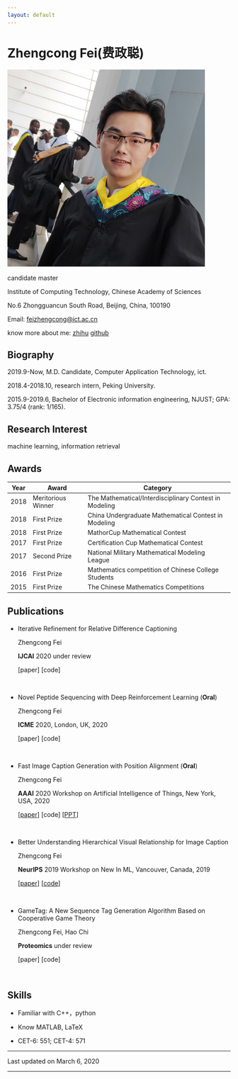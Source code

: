 ```yaml
---
layout: default
---
```


# Zhengcong Fei(费政聪)

<img class="profile-picture" src="picture1.png">
  
  
candidate master  

Institute of Computing Technology, Chinese Academy of Sciences  

No.6 Zhongguancun South Road, Beijing, China, 100190  

Email: [feizhengcong@ict.ac.cn](mailto:feizhengcong@ict.ac.cn)  

know more about me: [zhihu](https://www.zhihu.com/people/mai-zi-31-63/activities) [github](https://github.com/feizc)  
 

## Biography

2019.9-Now, M.D. Candidate, Computer Application Technology, ict.  

2018.4-2018.10, research intern, Peking University.

2015.9-2019.6, Bachelor of Electronic information engineering, NJUST; GPA: 3.75/4 (rank: 1/165).  

## Research Interest

machine learning, information retrieval

## Awards

Year | Award | Category
-----|-------|--------
2018 | Meritorious Winner  | The Mathematical/Interdisciplinary Contest in Modeling
2018 | First Prize | China Undergraduate Mathematical Contest in Modeling
2018 | First Prize | MathorCup Mathematical Contest
2017 | First Prize | Certification Cup Mathematical Contest
2017 | Second Prize  | National Military Mathematical Modeling League
2016 | First Prize | Mathematics competition of Chinese College Students
2015 | First Prize | The Chinese Mathematics Competitions 


## Publications 


* Iterative Refinement for Relative Difference Captioning 

  Zhengcong Fei  
  
  **IJCAI** 2020 under review

  [paper]  [code] 
   
  &nbsp;   
  
* Novel Peptide Sequencing with Deep Reinforcement Learning  (**Oral**)

  Zhengcong Fei  
  
  **ICME** 2020, London, UK, 2020

  [paper]  [code] 
   
  &nbsp;   
  
* Fast Image Caption Generation with Position Alignment (**Oral**)

  Zhengcong Fei 

  **AAAI** 2020 Workshop on Artificial Intelligence of Things, New York, USA, 2020 

  [[paper](https://arxiv.org/abs/1912.06365)]  [code]  [[PPT](https://aiotworkshop.github.io/program.html)]  
  
&nbsp;  

* Better Understanding Hierarchical Visual Relationship for Image Caption 

  Zhengcong Fei 

  **NeurIPS** 2019 Workshop on New In ML, Vancouver, Canada, 2019 
  
 
  [[paper](https://arxiv.org/abs/1912.01881)]  [[code](https://github.com/feizc/GNN-Pytorch)]  
  
&nbsp;  

* GameTag: A New Sequence Tag Generation Algorithm Based on Cooperative Game Theory 

  Zhengcong Fei, Hao Chi  
  
  **Proteomics** under review
  
  [paper]  [code] 

&nbsp;  


## Skills

* Familiar with  C++，python

* Know  MATLAB, LaTeX

* CET-6: 551; CET-4: 571

---


Last updated on March 6, 2020


---




